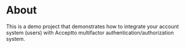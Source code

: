 # About

This is a demo project that demonstrates how to integrate your account system (users) with Acceptto multifactor authentication/authorization system.
